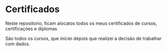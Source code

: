 # Certificados
Neste repositorio, ficam alocatos todos os meus certificados de cursos, certificações e diplomas

São todos os cursos, que iniciei depois que realizei a decisão de trabalhar com dados.
